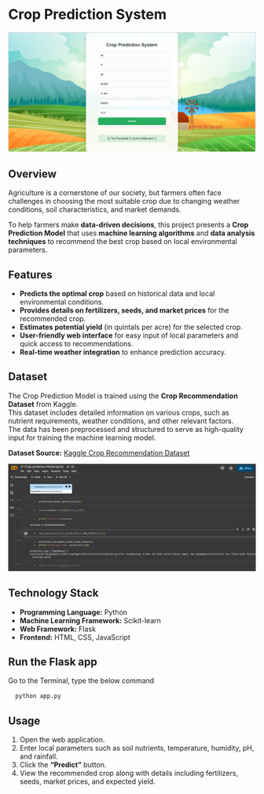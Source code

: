# Crop Prediction System

![](https://github.com/arjunrpai/Crop-Prediction-System/blob/main/prediction_output.png)

## Overview
Agriculture is a cornerstone of our society, but farmers often face challenges in choosing the most suitable crop due to changing weather conditions, soil characteristics, and market demands.  

To help farmers make **data-driven decisions**, this project presents a **Crop Prediction Model** that uses **machine learning algorithms** and **data analysis techniques** to recommend the best crop based on local environmental parameters.


## Features
- **Predicts the optimal crop** based on historical data and local environmental conditions.  
- **Provides details on fertilizers, seeds, and market prices** for the recommended crop.  
- **Estimates potential yield** (in quintals per acre) for the selected crop.  
- **User-friendly web interface** for easy input of local parameters and quick access to recommendations.  
- **Real-time weather integration** to enhance prediction accuracy.


## Dataset
The Crop Prediction Model is trained using the **Crop Recommendation Dataset** from Kaggle.  
This dataset includes detailed information on various crops, such as nutrient requirements, weather conditions, and other relevant factors.  
The data has been preprocessed and structured to serve as high-quality input for training the machine learning model.

**Dataset Source:** [Kaggle Crop Recommendation Dataset]([https://www.kaggle.com](https://www.kaggle.com/code/prasadchaskar/crop-prediction-99-accuracy))

![](https://github.com/arjunrpai/Crop-Prediction-System/blob/main/model_output.png)

## Technology Stack
- **Programming Language:** Python  
- **Machine Learning Framework:** Scikit-learn  
- **Web Framework:** Flask  
- **Frontend:** HTML, CSS, JavaScript
  
## Run the Flask app
Go to the Terminal, type  the below command
```bash
  python app.py
```



## Usage
1. Open the web application.  
2. Enter local parameters such as soil nutrients, temperature, humidity, pH, and rainfall.  
3. Click the **“Predict”** button.  
4. View the recommended crop along with details including fertilizers, seeds, market prices, and expected yield.



